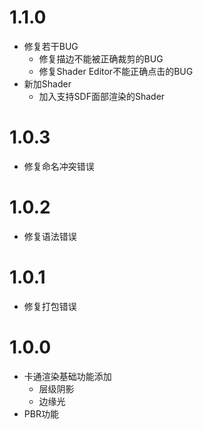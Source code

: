 # 1.1.0
- 修复若干BUG
	- 修复描边不能被正确裁剪的BUG
	- 修复Shader Editor不能正确点击的BUG
- 新加Shader
	- 加入支持SDF面部渲染的Shader
# 1.0.3
- 修复命名冲突错误
# 1.0.2
- 修复语法错误
# 1.0.1
- 修复打包错误
# 1.0.0
- 卡通渲染基础功能添加
	- 层级阴影
	- 边缘光
- PBR功能
